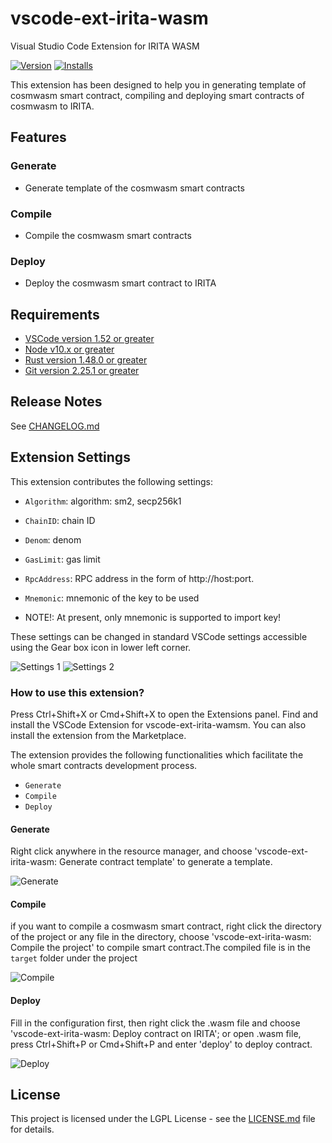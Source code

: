 # vscode-ext-irita-wasm
Visual Studio Code Extension for IRITA WASM

[![Version](https://vsmarketplacebadge.apphb.com/version/sunny.vscode-ext-irita-wasm.svg)](https://marketplace.visualstudio.com/items?itemName=sunny.vscode-ext-irita-wasm.svg) [![Installs](https://vsmarketplacebadge.apphb.com/installs/sunny.vscode-ext-irita-wasm.svg)](sunny.vscode-ext-irita-wasm)

This extension has been designed to help you in generating template of cosmwasm smart contract, compiling and deploying smart contracts of cosmwasm to IRITA.

## Features

### Generate

- Generate template of the cosmwasm smart contracts

### Compile

- Compile the cosmwasm smart contracts

### Deploy

- Deploy the cosmwasm smart contract to IRITA

## Requirements
- [VSCode version 1.52 or greater](https://code.visualstudio.com)
- [Node v10.x or greater](https://nodejs.org/en/download/)
- [Rust version 1.48.0 or greater](https://www.rust-lang.org/tools/install)
- [Git version 2.25.1 or greater](https://git-scm.com/downloads/)

## Release Notes

See [CHANGELOG.md](CHANGELOG.md)

## Extension Settings

This extension contributes the following settings:

- `Algorithm`: algorithm: sm2, secp256k1
- `ChainID`: chain ID
- `Denom`: denom
- `GasLimit`: gas limit
- `RpcAddress`: RPC address in the form of http://host:port.
- `Mnemonic`: mnemonic of the key to be used

- NOTE!: At present, only mnemonic is supported to import key!

These settings can be changed in standard VSCode settings accessible using the Gear box icon in lower left corner.

![Settings 1](img/settings1.png)
![Settings 2](img/settings2.png)

### How to use this extension?

Press Ctrl+Shift+X or Cmd+Shift+X to open the Extensions panel. Find and install the VSCode Extension for vscode-ext-irita-wamsm. 
You can also install the extension from the Marketplace. 

The extension provides the following functionalities which facilitate the whole smart contracts development process.

- `Generate`
- `Compile`
- `Deploy`

#### Generate

Right click anywhere in the resource manager, and choose 'vscode-ext-irita-wasm: Generate contract template' to generate a template.

![Generate](img/generate.png)

#### Compile

if you want to compile a cosmwasm smart contract, right click the directory of the project or any file in the directory, choose 'vscode-ext-irita-wasm: Compile the project' to compile smart contract.The compiled file is in the `target` folder under the project

![Compile](img/compile.png)

#### Deploy

Fill in the configuration first, then right click the .wasm file and choose 'vscode-ext-irita-wasm: Deploy contract on IRITA'; or open .wasm file, press Ctrl+Shift+P or Cmd+Shift+P and enter 'deploy' to deploy contract.

![Deploy](img/deploy.png)

## License

This project is licensed under the LGPL License - see the [LICENSE.md](LICENSE) file for details.
